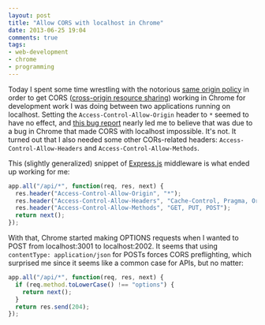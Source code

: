 ```yaml
---
layout: post
title: "Allow CORS with localhost in Chrome"
date: 2013-06-25 19:04
comments: true
tags:
- web-development
- chrome
- programming
---
```


Today I spent some time wrestling with the notorious
[same origin policy](https://developer.mozilla.org/en-US/docs/Web/JavaScript/Same_origin_policy_for_JavaScript)
in order to get CORS
([cross-origin resource sharing](https://developer.mozilla.org/en-US/docs/HTTP/Access_control_CORS))
working in Chrome for development work I was doing between two applications
running on localhost. Setting the `Access-Control-Allow-Origin` header to `*`
seemed to have no effect, and
[this bug report](https://code.google.com/p/chromium/issues/detail?id=67743)
nearly led me to believe that was due to a bug in Chrome that made CORS with
localhost impossible. It's not. It turned out that I also needed some other
CORs-related headers: `Access-Control-Allow-Headers` and
`Access-Control-Allow-Methods`.

This (slightly generalized) snippet of [Express.js](http://expressjs.com)
middleware is what ended up working for me:

```javascript
app.all("/api/*", function(req, res, next) {
  res.header("Access-Control-Allow-Origin", "*");
  res.header("Access-Control-Allow-Headers", "Cache-Control, Pragma, Origin, Authorization, Content-Type, X-Requested-With");
  res.header("Access-Control-Allow-Methods", "GET, PUT, POST");
  return next();
});
```

With that, Chrome started making OPTIONS requests when I wanted to POST from
localhost:3001 to localhost:2002. It seems that using `contentType:
application/json` for POSTs forces CORS preflighting, which surprised me since
it seems like a common case for APIs, but no matter:

```javascript
app.all("/api/*", function(req, res, next) {
  if (req.method.toLowerCase() !== "options") {
    return next();
  }
  return res.send(204);
});
```
